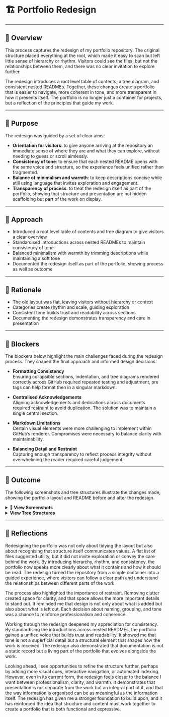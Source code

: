 # 🏗️ Portfolio Redesign

---

## 📑 Overview
This process captures the redesign of my portfolio repository. The original structure placed everything at the root, which made it easy to scan but left little sense of hierarchy or rhythm. Visitors could see the files, but not the relationships between them, and there was no clear invitation to explore further.  

The redesign introduces a root level table of contents, a tree diagram, and consistent nested READMEs. Together, these changes create a portfolio that is easier to navigate, more coherent in tone, and more transparent in how it presents itself. The portfolio is no longer just a container for projects, but a reflection of the principles that guide my work.

---

## 📌 Purpose
The redesign was guided by a set of clear aims:  

- **Orientation for visitors**: to give anyone arriving at the repository an immediate sense of where they are and what they can explore, without needing to guess or scroll aimlessly.  
- **Consistency of tone**: to ensure that each nested README opens with the same voice and structure, so the experience feels unified rather than fragmented.  
- **Balance of minimalism and warmth**: to keep descriptions concise while still using language that invites exploration and engagement.  
- **Transparency of process**: to treat the redesign itself as part of the portfolio, showing that structure and presentation are not hidden scaffolding but part of the work on display.  

---

## 📝 Approach
- Introduced a root level table of contents and tree diagram to give visitors a clear overview  
- Standardised introductions across nested READMEs to maintain consistency of tone  
- Balanced minimalism with warmth by trimming descriptions while maintaining a soft tone  
- Documented the redesign itself as part of the portfolio, showing process as well as outcome  

---

## 🎯 Rationale
- The old layout was flat, leaving visitors without hierarchy or context  
- Categories create rhythm and scale, guiding exploration  
- Consistent tone builds trust and readability across sections  
- Documenting the redesign demonstrates transparency and care in presentation  

---

## 🚧 Blockers

The blockers below highlight the main challenges faced during the redesign process. They shaped the final approach and informed design decisions.

- **Formatting Consistency**  
  Ensuring collapsible sections, indentation, and tree diagrams rendered correctly across GitHub required repeated testing and adjustment, pre tags can help format then in a singular markdown.

- **Centralised Acknowledgements**  
  Aligning acknowledgements and dedications across documents required restraint to avoid duplication. The solution was to maintain a single central section.

- **Markdown Limitations**  
  Certain visual elements were more challenging to implement within GitHub’s renderer. Compromises were necessary to balance clarity with maintainability.

- **Balancing Detail and Restraint**  
  Capturing enough transparency to reflect process integrity without overwhelming the reader required careful judgement.


---




## 🏁 Outcome
The following screenshots and tree structures illustrate the changes made, showing the portfolio layout and README before and after the redesign.  

<details>
<summary><strong>📸 View Screenshots</strong></summary>

| Before | After |
|--------|-------|
| ![Portfolio Layout – Before](https://raw.githubusercontent.com/musman-uk/portfolio/main/workflow-process/portfolio-design/Porfolio%20Layout%20-%20Before.png) | ![Portfolio Layout – After](https://raw.githubusercontent.com/musman-uk/portfolio/main/workflow-process/portfolio-design/Portfolio%20Layout%20-%20After.png) |
| *Portfolio Layout* | *Portfolio Layout* |
| ![Portfolio README – Before](https://raw.githubusercontent.com/musman-uk/portfolio/main/workflow-process/portfolio-design/Portfolio%20README%20-%20Before.png) | ![Portfolio README – After](https://raw.githubusercontent.com/musman-uk/portfolio/main/workflow-process/portfolio-design/Portfolio%20README%20-%20After.png) |
| *Portfolio README* | *Portfolio README* |

</details>

<details>
<summary><strong>View Tree Structures</strong></summary>

<pre>
📂 portfolio (before)
└── 📄 readme.md
</pre>

<pre>
📂 portfolio (after)
└── 📄 readme.md
    ├── 🎨 independent-projects
    ├── 📘 guided-projects
    ├── ⚙️ workflow-process
    ├── 📜 certificates
    └── 🤝 acknowledgements
</pre>

</details>

---

## 💭 Reflections
Redesigning the portfolio was not only about tidying the layout but also about recognising that structure itself communicates values. A flat list of files suggested utility, but it did not invite exploration or convey the care behind the work. By introducing hierarchy, rhythm, and consistency, the portfolio now speaks more clearly about what it contains and how it should be read. The redesign turned the repository from a simple container into a guided experience, where visitors can follow a clear path and understand the relationships between different parts of the work.  

The process also highlighted the importance of restraint. Removing clutter created space for clarity, and that space allows the more important details to stand out. It reminded me that design is not only about what is added but also about what is left out. Each decision about naming, grouping, and tone was a chance to reinforce professionalism and coherence.  

Working through the redesign deepened my appreciation for consistency. By standardising the introductions across nested READMEs, the portfolio gained a unified voice that builds trust and readability. It showed me that tone is not a superficial detail but a structural element that shapes how the work is received. The redesign also demonstrated that documentation is not a static record but a living part of the portfolio that evolves alongside the work.  

Looking ahead, I see opportunities to refine the structure further, perhaps by adding more visual cues, interactive navigation, or automated indexing. However, even in its current form, the redesign feels closer to the balance I want between professionalism, clarity, and warmth. It demonstrates that presentation is not separate from the work but an integral part of it, and that the way information is organised can be as meaningful as the information itself. The redesign has given me a stronger foundation to build upon, and it has reinforced the idea that structure and content must work together to create a portfolio that is both functional and expressive.
